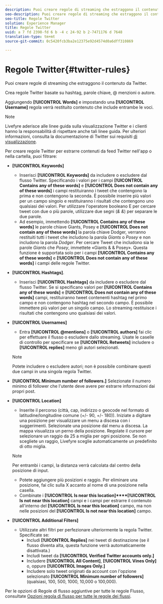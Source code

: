 ```yaml
---
description: Puoi creare regole di streaming che estraggono il contenuto da Twitter.
seo-description: Puoi creare regole di streaming che estraggono il contenuto da Twitter.
seo-title: Regole Twitter
solution: Experience Manager
title: Regole Twitter
uuid: a 7 fd 2398-fd 6 b -4 c 24-92 b 2-7471176 d 7648
translation-type: tm+mt
source-git-commit: 0c5420fcb3ba2e12375e92d4574d0a6dff310869

---
```



# Regole Twitter{#twitter-rules}

Puoi creare regole di streaming che estraggono il contenuto da Twitter.

Crea regole Twitter basate su hashtag, parole chiave, @ menzioni o autore.

Aggiungendo **[!UICONTROL Words]** e impostando una **[!UICONTROL Username]** regola verrà restituito contenuto che include entrambe le voci.

>[!NOTE]
>
>Livefyre aderisce alle linee guida sulla visualizzazione Twitter e i clienti hanno la responsabilità di rispettare anche tali linee guida. Per ulteriori informazioni, consulta la documentazione di Twitter sui requisiti [di visualizzazione](https://dev.twitter.com/terms/display-requirements).

Per creare regole Twitter per estrarre contenuti da feed Twitter nell&#39;app o nella cartella, puoi filtrare:

* **[!UICONTROL Keywords]**
   * Inserisci **[!UICONTROL Keywords]** da includere o escludere dal flusso Twitter. Specificando i valori per i campi **[!UICONTROL Contains any of these words]** e **[!UICONTROL Does not contain any of these words]** i campi restituiranno i tweet che contengono la prima e non contengono la seconda. È possibile inserire più valori per un campo singolo e restituiranno i risultati che contengono uno qualsiasi dei valori. Per utilizzare l&#39;operatore booleano E per cercare tweet con due o più parole, utilizzare due segni (*&amp; &amp;*) per separare le due parole.
   * Ad esempio, immettendo **[!UICONTROL Contains any of these words]** le parole chiave Giants, Posey e **[!UICONTROL Does not contain any of these words]** la parola chiave Dodger, verranno restituiti tutti i tweet che includono la parola *Giants* o *Posey* e non includono la parola *Dodger*.
Per cercare Tweet che includono sia le parole *Giants* che *Posey*, immettete «Giants &amp; &amp; Posey». Questa funzione è supportata solo per i campi **[!UICONTROL Contains any of these words]** e **[!UICONTROL Does not contain any of these words]** i campi delle regole Twitter.

* **[!UICONTROL Hashtags]**.
   * Inserisci **[!UICONTROL Hashtags]** da includere o escludere dal flusso Twitter. Se si specificano valori per **[!UICONTROL Contains any of these words]** e **[!UICONTROL Does not contain any of these words]** campi, restituiranno tweet contenenti hashtag nel primo campo e non contengono hashtag nel secondo campo. È possibile immettere più valori per un singolo campo. Lo streaming restituisce i risultati che contengono uno qualsiasi dei valori.

* **[!UICONTROL Usernames]**
   * Entra **[!UICONTROL @mentions]** o **[!UICONTROL authors]** fai clic per effettuare il flusso o escludere dallo streaming. Usate le caselle di controllo per specificare se **[!UICONTROL Retweets]** includere o **[!UICONTROL replies]** meno gli autori selezionati.
   >[!NOTE]
   >
   >Potete includere o escludere autori; non è possibile combinare questi due campi in una singola regola Twitter.

* **[!UICONTROL Minimum number of followers.]** Selezionate il numero minimo di follower che l&#39;utente deve avere per estrarre informazioni dai propri post.
* **[!UICONTROL Location]**

   * Inserite il percorso (città, cap, indirizzo o geocode nel formato di latitudine/longitudine comune (+/- 90, +/- 180)). Iniziate a digitare una posizione per visualizzare un menu a discesa con i suggerimenti. Selezionate una posizione dal menu a discesa. La mappa visualizza un perno della posizione. Regolate il cursore per selezionare un raggio da 25 a miglia per ogni posizione. Se non scegliete un raggio, Livefyre sceglie automaticamente un predefinito di otto miglia.
   >[!NOTE]
   >
   >Per entrambi i campi, la distanza verrà calcolata dal centro della posizione di input.

   * Potete aggiungere più posizioni e raggio. Per eliminare una posizione, fai clic sulla X accanto al nome di una posizione nella casella.
   * Combinate i **[!UICONTROL Is near this location]****[!UICONTROL Is not near this location]** campi e i campi per estrarre il contenuto all&#39;interno del **[!UICONTROL Is near this location]** campo, ma non nelle posizioni del **[!UICONTROL Is not near this location]** campo.


* **[!UICONTROL Additional Filters]**
   * Utilizzate altri filtri per perfezionare ulteriormente la regola Twitter. Specificate se:
      * Includi **[!UICONTROL Replies]** nei tweet di destinazione (se il flusso diventa alta, questa funzione verrà automaticamente disattivata.)
      * Includi tweet da **[!UICONTROL Verified Twitter accounts only.]**
      * Includere **[!UICONTROL All Content]**, **[!UICONTROL Vines Only]** o, oppure **[!UICONTROL Images Only.]**
      * Includere solo tweet originati da account con l&#39;opzione selezionato **[!UICONTROL Minimum number of followers]** (qualsiasi, 100, 500, 1000, 10,000 o 100,000).

Per le opzioni di Regole di flusso aggiuntive per tutte le regole Flusso, consultate [Opzioni regola di flusso per tutte le regole dei flussi](../c-streams/c-stream-rule-options-for-all-stream-rules.md#c_stream_rule_options_for_all_stream_rules).
